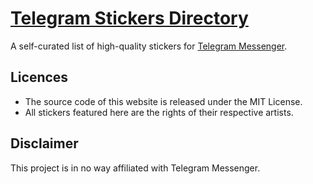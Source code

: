 # [Telegram Stickers Directory](https://resir014.github.io/telegram-stickers/)

A self-curated list of high-quality stickers for [Telegram Messenger](https://telegram.org/).

## Licences

* The source code of this website is released under the MIT License.
* All stickers featured here are the rights of their respective artists.

## Disclaimer

This project is in no way affiliated with Telegram Messenger.
